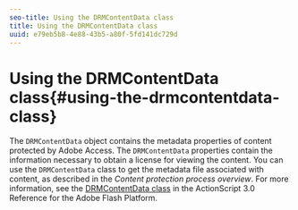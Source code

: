 ```yaml
---
seo-title: Using the DRMContentData class
title: Using the DRMContentData class
uuid: e79eb5b8-4e88-43b5-a80f-5fd141dc729d
---
```


# Using the DRMContentData class{#using-the-drmcontentdata-class}

The `DRMContentData` object contains the metadata properties of content protected by Adobe Access. The `DRMContentData` properties contain the information necessary to obtain a license for viewing the content. You can use the `DRMContentData` class to get the metadata file associated with content, as described in the *Content protection process overview*. For more information, see the [DRMContentData class](https://help.adobe.com/en_US/FlashPlatform/reference/actionscript/3/flash/net/drm/DRMContentData.html) in the ActionScript 3.0 Reference for the Adobe Flash Platform. 
